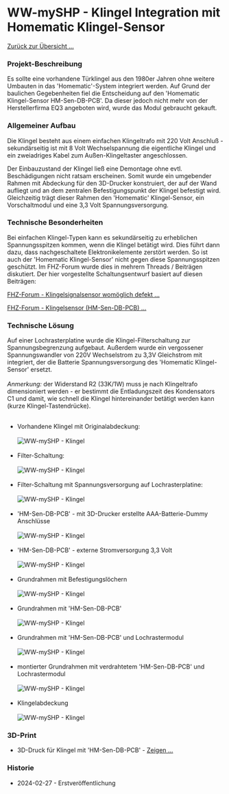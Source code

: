 # WW-mySHP - Klingel Integration mit Homematic Klingel-Sensor

[Zurück zur Übersicht ...](../README.md)

### Projekt-Beschreibung
Es sollte eine vorhandene Türklingel aus den 1980er Jahren ohne weitere Umbauten in das 'Homematic'-System integriert werden. Auf Grund der baulichen Gegebenheiten fiel die Entscheidung auf den 'Homematic Klingel-Sensor HM-Sen-DB-PCB'. Da dieser jedoch nicht mehr von der Herstellerfirma EQ3 angeboten wird, wurde das Modul gebraucht gekauft.

### Allgemeiner Aufbau
Die Klingel besteht aus einem einfachen Klingeltrafo mit 220 Volt Anschluß - sekundärseitig ist mit 8 Volt Wechselspannung die eigentliche Klingel und ein zweiadriges Kabel zum Außen-Klingeltaster angeschlossen. 

Der Einbauzustand der Klingel ließ eine Demontage ohne evtl. Beschädigungen nicht ratsam erscheinen. Somit wurde ein umgebender Rahmen mit Abdeckung für den 3D-Drucker konstruiert, der auf der Wand aufliegt und an dem zentralen Befestigungspunkt der Klingel befestigt wird. Gleichzeitig trägt dieser Rahmen den 'Homematic' Klingel-Sensor, ein Vorschaltmodul und eine 3,3 Volt Spannungsversorgung. 

### Technische Besonderheiten
Bei einfachen Klingel-Typen kann es sekundärseitig zu erheblichen Spannungsspitzen kommen, wenn die Klingel betätigt wird. Dies führt dann dazu, dass nachgeschaltete Elektronikelemente zerstört werden. So ist auch der 'Homematic Klingel-Sensor' nicht gegen diese Spannungsspitzen geschützt. 
Im FHZ-Forum wurde dies in mehrern Threads / Beiträgen diskutiert. Der hier vorgestellte Schaltungsentwurf basiert auf diesen Beiträgen:

[FHZ-Forum - Klingelsignalsensor womöglich defekt ...](https://homematic-forum.de/forum/viewtopic.php?f=27&t=30175#p274719)

[FHZ-Forum - Klingelsensor (HM-Sen-DB-PCB) ...](https://homematic-forum.de/forum/viewtopic.php?f=27&t=30188&hilit=jens+klingel&start=10#p275332)

### Technische Lösung
Auf einer Lochrasterplatine wurde die Klingel-Filterschaltung zur Spannungsbegrenzung aufgebaut. Außerdem wurde ein vergossener Spannungswandler von 220V Wechselstrom zu 3,3V Gleichstrom mit integriert, der die Batterie Spannungsversorgung des 'Homematic Klingel-Sensor' ersetzt.<br><br>
<i>Anmerkung:</i> der Widerstand R2 (33K/1W) muss je nach Klingeltrafo dimensioniert werden - er bestimmt die Entladungszeit des Kondensators C1 und damit, wie schnell die Klingel hintereinander betätigt werden kann (kurze Klingel-Tastendrücke).  
<br>
- Vorhandene Klingel mit Originalabdeckung:
<br><br>
![WW-mySHP - Klingel](./img/SHP_HM-Sen-DB-PCB_01.jpg "")
<br><br>
- Filter-Schaltung:
<br><br>
![WW-mySHP - Klingel](./img/SHP_HM-Sen-DB-PCB_02.jpg "")
<br><br>
- Filter-Schaltung mit Spannungsversorgung auf Lochrasterplatine:
<br><br>
![WW-mySHP - Klingel](./img/SHP_HM-Sen-DB-PCB_03.jpg "")
<br><br>
- 'HM-Sen-DB-PCB' - mit 3D-Drucker erstellte AAA-Batterie-Dummy Anschlüsse
<br><br>
![WW-mySHP - Klingel](./img/SHP_HM-Sen-DB-PCB_04.jpg "")
<br><br>
- 'HM-Sen-DB-PCB' - externe Stromversorgung 3,3 Volt 
<br><br>
![WW-mySHP - Klingel](./img/SHP_HM-Sen-DB-PCB_05.jpg "")
<br><br>
- Grundrahmen mit Befestigungslöchern
<br><br>
![WW-mySHP - Klingel](./img/SHP_HM-Sen-DB-PCB_07.jpg "")
<br><br>
- Grundrahmen mit 'HM-Sen-DB-PCB'
<br><br>
![WW-mySHP - Klingel](./img/SHP_HM-Sen-DB-PCB_08.jpg "")
<br><br>
- Grundrahmen mit 'HM-Sen-DB-PCB' und Lochrastermodul
<br><br>
![WW-mySHP - Klingel](./img/SHP_HM-Sen-DB-PCB_09.jpg "")
<br><br>
- montierter Grundrahmen mit verdrahtetem 'HM-Sen-DB-PCB' und Lochrastermodul
<br><br>
![WW-mySHP - Klingel](./img/SHP_HM-Sen-DB-PCB_10.jpg "")
<br><br>
- Klingelabdeckung
<br><br>
![WW-mySHP - Klingel](./img/SHP_HM-Sen-DB-PCB_11.jpg "")

### 3D-Print
- 3D-Druck für Klingel mit 'HM-Sen-DB-PCB' - [Zeigen ...](./bin/DIY_Klingel_20240227.zip)

### Historie
- 2024-02-27 - Erstveröffentlichung
